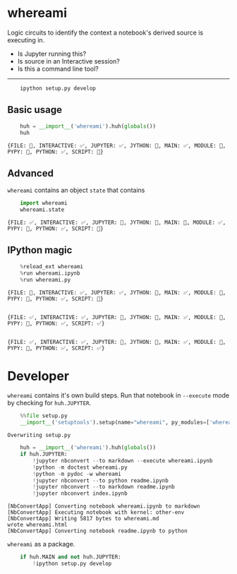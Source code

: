 
# whereami

Logic circuits to identify the context a notebook's derived source is executing in.

* Is Jupyter running this?
* Is source in an Interactive session?
* Is this a command line tool?


---

        ipython setup.py develop

## Basic usage


```python
    huh = __import__('whereami').huh(globals())
    huh
```




    
    {FILE: 🚫, INTERACTIVE: ✅, JUPYTER: ✅, JYTHON: 🚫, MAIN: ✅, MODULE: 🚫, PYPY: 🚫, PYTHON: ✅, SCRIPT: 🚫}



## Advanced

`whereami` contains an object `state` that contains


```python
    import whereami
    whereami.state
```




    
    {FILE: ✅, INTERACTIVE: ✅, JUPYTER: 🚫, JYTHON: 🚫, MAIN: 🚫, MODULE: ✅, PYPY: 🚫, PYTHON: ✅, SCRIPT: 🚫}



## IPython magic


```python
    %reload_ext whereami
    %run whereami.ipynb
    %run whereami.py
```

    
    {FILE: 🚫, INTERACTIVE: ✅, JUPYTER: ✅, JYTHON: 🚫, MAIN: ✅, MODULE: 🚫, PYPY: 🚫, PYTHON: ✅, SCRIPT: 🚫}
    
    
    {FILE: ✅, INTERACTIVE: ✅, JUPYTER: 🚫, JYTHON: 🚫, MAIN: ✅, MODULE: 🚫, PYPY: 🚫, PYTHON: ✅, SCRIPT: ✅}
    
    
    {FILE: ✅, INTERACTIVE: ✅, JUPYTER: 🚫, JYTHON: 🚫, MAIN: ✅, MODULE: 🚫, PYPY: 🚫, PYTHON: ✅, SCRIPT: ✅}
    


# Developer

`whereami` contains it's own build steps.  Run that notebook in `--execute` mode by checking for `huh.JUPYTER`.


```python
    %%file setup.py
    __import__('setuptools').setup(name="whereami", py_modules=['whereami'])        
```

    Overwriting setup.py



```python
    huh = __import__('whereami').huh(globals())
    if huh.JUPYTER:
        !jupyter nbconvert --to markdown --execute whereami.ipynb
        !python -m doctest whereami.py
        !python -m pydoc -w whereami
        !jupyter nbconvert --to python readme.ipynb
        !jupyter nbconvert --to markdown readme.ipynb
        !jupyter nbconvert index.ipynb
```

    [NbConvertApp] Converting notebook whereami.ipynb to markdown
    [NbConvertApp] Executing notebook with kernel: other-env
    [NbConvertApp] Writing 5817 bytes to whereami.md
    wrote whereami.html
    [NbConvertApp] Converting notebook readme.ipynb to python


`whereami` as a package.


```python
    if huh.MAIN and not huh.JUPYTER:
        !ipython setup.py develop
```
